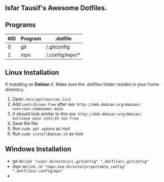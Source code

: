 ## Isfar Tausif's Awesome Dotfiles. 

## Programs
| #ID | Program       | .dotfile        |
| --- | ------------- | --------------- |
|   0 | git           | /.gitconfig     |
|   1 | mpv           | /.config/mpv/*  |

## Linux Installation
If installing on **Debian**
0. Make sure the .dotfiles folder resides in your home directory.
1. Open `/etc/apt/sources.list`
2. Add `contrib` `non-free` after `deb http://deb.debian.org/debian/ <version-codename> main`
3. It should look similar to this `deb http://deb.debian.org/debian/ bullseye main contrib non-free`
4. Save the file.
6. Run `sudo apt update` as root
5. Run `sudo installDebian.sh` as root

## Windows Installation
- git `mklink "<user-directory>\.gitconfig" ".dotfiles\.gitconfig"`
- mpv `mklink /d "<mpv.exe-directory>\portable_config" ".dotfiles/.config/mpv"`
-
